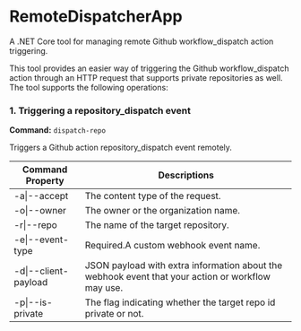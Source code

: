 # RemoteDispatcherApp
A .NET Core tool for managing remote Github workflow_dispatch action triggering.

This tool provides an easier way of triggering the Github workflow_dispatch action through an HTTP request that supports private repositories as well.
The tool supports the following operations:

### 1. Triggering a repository_dispatch event
**Command:** `dispatch-repo`

 Triggers a Github action repository_dispatch event remotely.


| Command Property     | Descriptions                                                                                      |
|----------------------|---------------------------------------------------------------------------------------------------|
| -a\|--accept         | The content type of the request.                                                                  |
| -o\|--owner          | The owner or the organization name.                                                               |
| -r\|--repo           | The name of the target repository.                                                                |
| -e\|--event-type     | Required.A custom webhook event name.                                                             |
| -d\|--client-payload | JSON payload with extra information about the webhook event that your action or workflow may use. |
| -p\|--is-private     | The flag indicating whether the target repo id private or not.                                    |
